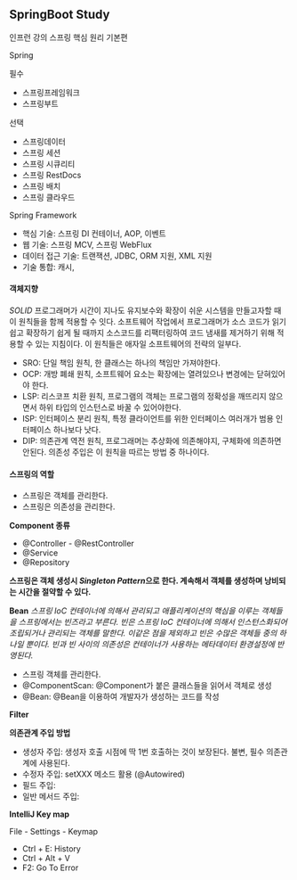 ## SpringBoot Study
 인프런 강의 스프링 핵심 원리 기본편 

Spring 

필수
- 스프링프레임워크
- 스프링부트

선택
- 스프링데이터
- 스프링 세션
- 스프링 시큐리티
- 스프링 RestDocs
- 스프링 배치
- 스프링 클라우드

Spring Framework
- 핵심 기술: 스프링 DI 컨테이너, AOP, 이벤트
- 웹 기술: 스프링 MCV, 스프링 WebFlux
- 데이터 접근 기술: 트랜잭션, JDBC, ORM 지원, XML 지원
- 기술 통합: 캐시, 



#### 객체지향 

*SOLID*
프로그래머가 시간이 지나도 유지보수와 확장이 쉬운 시스템을 만들고자할 때 이 원칙들을 함께 적용할 수 잇다. 
소프트웨어 작업에서 프로그래머가 소스 코드가 읽기 쉽고 확장하기 쉽게 될 때까지 소스코드를 리팩터링하여 코드 냄새를 제거하기 위해 적용할 수 있는 지침이다. 
이 원칙들은 애자일 소프트웨어의 전략의 일부다.
- SRO: 단일 책임 원칙, 한 클래스는 하나의 책임만 가져야한다.
- OCP: 개방 폐쇄 원칙, 소프트웨어 요소는 확장에는 열려있으나 변경에는 닫혀있어야 한다.
- LSP: 리스코프 치환 원칙, 프로그램의 객체는 프로그램의 정확성을 깨뜨리지 않으면서 하위 타입의 인스턴스로 바꿀 수 있어야한다.
- ISP: 인터페이스 분리 원칙, 특정 클라이언트를 위한 인터페이스 여러개가 범용 인터페이스 하나보다 낫다.
- DIP: 의존관계 역전 원칙, 프로그래머는 추상화에 의존해야지, 구체화에 의존하면 안된다. 의존성 주입은 이 원칙을 따르는 방법 중 하나이다.

#### 스프링의 역할
- 스프링은 객체를 관리한다.
- 스프링은 의존성을 관리한다.

**Component 종류** 
- @Controller - @RestController
- @Service
- @Repository

**스프링은 객체 생성시 *Singleton Pattern*으로 한다. 계속해서 객체를 생성하며 낭비되는 시간을 절약할 수 있다.**

**Bean**
*스프링 IoC 컨테이너에 의해서 관리되고 애플리케이션의 핵심을 이루는 객체들을 스프링에서는 빈즈라고 부른다.
빈은 스프링 IoC 컨테이너에 의해서 인스턴스화되어 조립되거나 관리되는 객체를 말한다. 이같은 점을 제외하고 빈은 수많은 객체들 중의 하나일 뿐이다. 
빈과 빈 사이의 의존성은 컨테이너가 사용하는 메타데이터 환경설정에 반영된다.*  
- 스프링 객체를 관리한다. 
- @ComponentScan: @Component가 붙은 클래스들을 읽어서 객체로 생성
- @Bean: @Bean을 이용하여 개발자가 생성하는 코드를 작성

**Filter**

**의존관계 주입 방법**
- 생성자 주입: 생성자 호출 시점에 딱 1번 호출하는 것이 보장된다. 불변, 필수 의존관계에 사용된다.
- 수정자 주입: setXXX 메소드 활용 (@Autowired)
- 필드 주입: 
- 일반 메서드 주입:  



**IntelliJ Key map**

File - Settings - Keymap
- Ctrl + E: History
- Ctrl + Alt + V
- F2: Go To Error